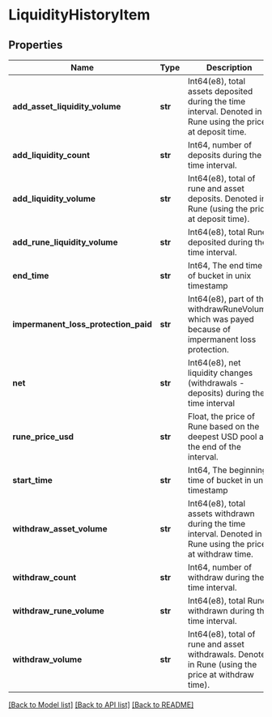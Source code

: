 # LiquidityHistoryItem

## Properties
Name | Type | Description | Notes
------------ | ------------- | ------------- | -------------
**add_asset_liquidity_volume** | **str** | Int64(e8), total assets deposited during the time interval. Denoted in Rune using the price at deposit time.  | 
**add_liquidity_count** | **str** | Int64, number of deposits during the time interval.  | 
**add_liquidity_volume** | **str** | Int64(e8), total of rune and asset deposits. Denoted in Rune (using the price at deposit time).  | 
**add_rune_liquidity_volume** | **str** | Int64(e8), total Rune deposited during the time interval.  | 
**end_time** | **str** | Int64, The end time of bucket in unix timestamp | 
**impermanent_loss_protection_paid** | **str** | Int64(e8), part of the withdrawRuneVolume which was payed because of impermanent loss protection.  | 
**net** | **str** | Int64(e8), net liquidity changes (withdrawals - deposits) during the time interval  | 
**rune_price_usd** | **str** | Float, the price of Rune based on the deepest USD pool at the end of the interval.  | 
**start_time** | **str** | Int64, The beginning time of bucket in unix timestamp | 
**withdraw_asset_volume** | **str** | Int64(e8), total assets withdrawn during the time interval. Denoted in Rune using the price at withdraw time.  | 
**withdraw_count** | **str** | Int64, number of withdraw during the time interval.  | 
**withdraw_rune_volume** | **str** | Int64(e8), total Rune withdrawn during the time interval.  | 
**withdraw_volume** | **str** | Int64(e8), total of rune and asset withdrawals. Denoted in Rune (using the price at withdraw time).  | 

[[Back to Model list]](../README.md#documentation-for-models) [[Back to API list]](../README.md#documentation-for-api-endpoints) [[Back to README]](../README.md)

